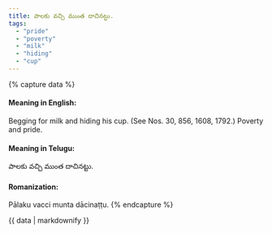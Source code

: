 ```yaml
---
title: పాలకు వచ్చి ముంత దాచినట్టు.
tags:
  - "pride"
  - "poverty"
  - "milk"
  - "hiding"
  - "cup"
---
```


{% capture data %}
#### Meaning in English:
Begging for milk and hiding his cup.
(See Nos. 30, 856, 1608, 1792.)
Poverty and pride.

#### Meaning in Telugu:
పాలకు వచ్చి ముంత దాచినట్టు.

#### Romanization:
Pālaku vacci munta dācinaṭṭu.
{% endcapture %}

{{ data | markdownify }}


